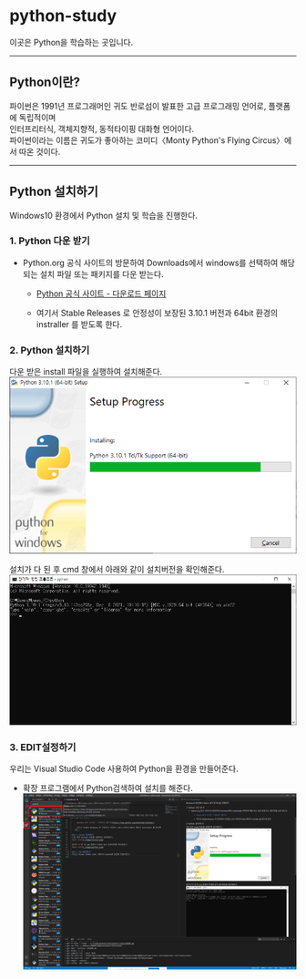 python-study
===
이곳은 Python을 학습하는 곳입니다.

---

## Python이란?
파이썬은 1991년 프로그래머인 귀도 반로섬이 발표한 고급 프로그래밍 언어로, 플랫폼에 독립적이며<br>
인터프리터식, 객체지향적, 동적타이핑 대화형 언어이다.<br>
파이썬이라는 이름은 귀도가 좋아하는 코미디〈Monty Python's Flying Circus〉에서 따온 것이다.

---

## Python 설치하기
Windows10 환경에서 Python 설치 및 학습을 진행한다.

### 1. Python 다운 받기
- Python.org 공식 사이트의 방문하여 Downloads에서 windows를 선택하여 해당 되는 설치 파일 또는 패키지를 다운 받는다.
    
    - [Python 공식 사이트 - 다운로드 페이지](https://www.python.org/downloads/windows/)
    
    - 여기서 Stable Releases 로 안정성이 보장된 3.10.1 버전과 64bit 환경의 instraller 를 받도록 한다.
 
 ### 2. Python 설치하기
 다운 받은 install 파일을 실행하여 설치해준다.
 ![Alt text](./image/install.png)

 설치가 다 된 후 cmd 창에서 아래와 같이 설치버전을 확인해준다. 
 ![Alt text](./image/python1.png)

 ### 3. EDIT설정하기
 우리는 Visual Studio Code 사용하여 Python을 환경을 만들어준다.
  - 확장 프로그램에서 Python검색하여 설치를 해준다.
  ![Alt text](./image/python2.png)
